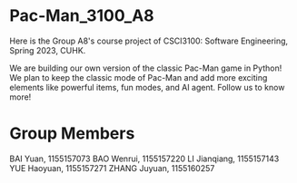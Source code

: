 # Pac-Man_3100_A8
Here is the Group A8's course project of CSCI3100: Software Engineering, Spring 2023, CUHK. 

We are building our own version of the classic Pac-Man game in Python! We plan to keep the classic mode of Pac-Man and add more exciting elements like powerful items, fun modes, and AI agent. Follow us to know more!


# Group Members

BAI Yuan, 1155157073
BAO Wenrui, 1155157220
LI Jianqiang, 1155157143
YUE Haoyuan, 1155157271
ZHANG Juyuan, 1155160257
